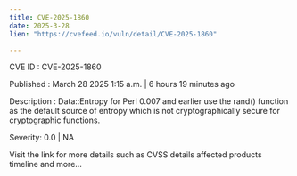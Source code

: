 ```yaml
---
title: CVE-2025-1860
date: 2025-3-28
lien: "https://cvefeed.io/vuln/detail/CVE-2025-1860"

---
```


CVE ID : CVE-2025-1860

Published :  March 28
2025
1:15 a.m. | 6 hours
19 minutes ago

Description : Data::Entropy for Perl 0.007 and earlier use the rand() function as the default source of entropy
which is not cryptographically secure
for cryptographic functions.

Severity: 0.0 | NA

Visit the link for more details
such as CVSS details
affected products
timeline
and more...
